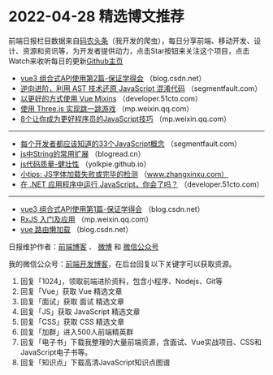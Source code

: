 # 2022-04-28 精选博文推荐

前端日报栏目数据来自[码农头条](http://hao.caibaojian.com.cn/)（我开发的爬虫），每日分享前端、移动开发、设计、资源和资讯等，为开发者提供动力，点击Star按钮来关注这个项目，点击Watch来收听每日的更新[Github主页](https://github.com/kujian/frontendDaily)
* [vue3 组合式API使用第2篇-保证学得会](https://blog.csdn.net/mynewdays/article/details/124456189) （blog.csdn.net）
* [逆向进阶，利用 AST 技术还原 JavaScript 混淆代码](https://segmentfault.com/a/1190000041765775) （segmentfault.com）
* [以更好的方式使用 Vue Mixins](https://developer.51cto.com/article/707561.html) （developer.51cto.com）
* [使用 Three.js 实现跳一跳游戏](https://mp.weixin.qq.com/s?__biz=MzA4Nzg0MDM5Nw==&mid=2247512508&idx=1&sn=99823aa56504ae0de9759b87952d7fc9) （mp.weixin.qq.com）
* [8个让你成为更好程序员的JavaScript技巧](https://mp.weixin.qq.com/s?__biz=MzkyOTIxMDAzNw==&mid=2247492279&idx=1&sn=b8303530e5e1d31ffd465de2a8a61f63) （mp.weixin.qq.com）

***
* [每个开发者都应该知道的33个JavaScript概念](https://segmentfault.com/a/1190000041686462) （segmentfault.com）
* [js中String的常用扩展](https://blogread.cn/it/article/575?f=hot1) （blogread.cn）
* [js代码质量-健壮性](https://yolkpie.github.io/2022/04/26/js代码质量-健壮性/) （yolkpie.github.io）
* [小tips: JS字体加载失败或完毕的检测](https://www.zhangxinxu.com/wordpress/2022/04/js-font-face-load/) （www.zhangxinxu.com）
* [在 .NET 应用程序中运行 JavaScript，你会了吗？](https://developer.51cto.com/article/707624.html) （developer.51cto.com）

***
* [vue3 组合式API使用第1篇-保证学得会](https://blog.csdn.net/mynewdays/article/details/124456037) （blog.csdn.net）
* [RxJS 入门及应用](https://mp.weixin.qq.com/s?__biz=MzkxNTIwMzU5OQ==&mid=2247493553&idx=1&sn=58f921b5711d178c9fc12f05e2f38178) （mp.weixin.qq.com）
* [vue 路由懒加载](https://blog.csdn.net/mynewdays/article/details/124446128) （blog.csdn.net）

日报维护作者：[前端博客](http://caibaojian.com.cn/) 、 [微博](http://weibo.com/kujian) 和 [微信公众号](https://open.weixin.qq.com/qr/code?username=caibaojian_com)

我的微信公众号：[前端开发博客](https://open.weixin.qq.com/qr/code?username=caibaojian_com)，在后台回复以下关键字可以获取资源。

1. 回复「1024」，领取前端进阶资料，包含小程序、Nodejs、Git等
2. 回复「Vue」获取 Vue 精选文章
3. 回复「面试」获取 面试 精选文章
4. 回复「JS」获取 JavaScript 精选文章
5. 回复「CSS」获取 CSS 精选文章
6. 回复「加群」进入500人前端精英群
7. 回复「电子书」下载我整理的大量前端资源，含面试、Vue实战项目、CSS和JavaScript电子书等。
8. 回复「知识点」下载高清JavaScript知识点图谱